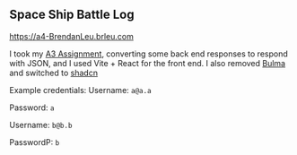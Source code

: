 ## Space Ship Battle Log

https://a4-BrendanLeu.brleu.com

I took my [A3 Assignment](https://github.com/Banakin/a3-BrendanLeu/), converting some back end responses to respond with JSON, and I used Vite + React for the front end. I also removed [Bulma](https://bulma.io/) and switched to [shadcn](https://ui.shadcn.com)

Example credentials:
Username: `a@a.a`

Password: `a`

Username: `b@b.b`

PasswordP: `b`
